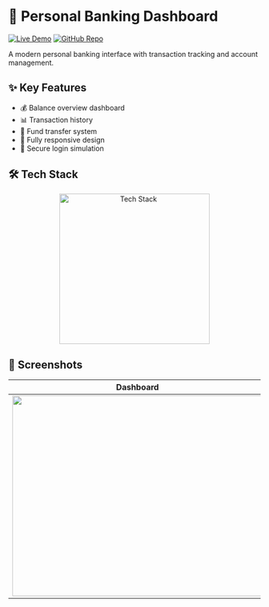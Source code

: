 # 🏦 Personal Banking Dashboard

[![Live Demo](https://img.shields.io/badge/🌐_Live_Demo-4285F4?style=for-the-badge&logo=google-chrome&logoColor=white)](https://amdadislam01.github.io/my-parsonal-bank/)
[![GitHub Repo](https://img.shields.io/badge/💻_Source_Code-181717?style=for-the-badge&logo=github&logoColor=white)](https://github.com/amdadislam01/my-parsonal-bank)

A modern personal banking interface with transaction tracking and account management.

## ✨ Key Features

- 💰 Balance overview dashboard
- 📊 Transaction history
- 🔄 Fund transfer system
- 📱 Fully responsive design
- 🔐 Secure login simulation

## 🛠️ Tech Stack

<p align="center">
  <img src="https://skillicons.dev/icons?i=html,css,js,firebase" alt="Tech Stack" width="300"/>
</p>

## 📸 Screenshots

| Dashboard | Transactions |
|-----------|--------------|
| <img src="https://i.imgur.com/OOIX5OX.png" height="400" width="500"> | <img src="https://i.imgur.com/S7sYNfe.png" height="400" width="500"> |

